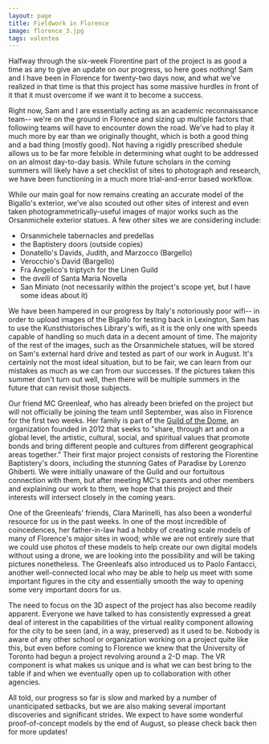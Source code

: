 ```yaml
---
layout: page
title: Fieldwork in Florence
image: florence_3.jpg
tags: valentea
---
```


Halfway through the six-week Florentine part of the project is as good a time as any to give an update on our progress, so here goes nothing! Sam and I have been in Florence for twenty-two days now, and what we've realized in that time is that this project has some massive hurdles in front of it that it must overcome if we want it to become a success.
<!-- more -->
Right now, Sam and I are essentially acting as an academic reconnaissance team-- we're on the ground in Florence and sizing up multiple factors that following teams will have to encounter down the road. We've had to play it much more by ear than we originally thought, which is both a good thing and a bad thing (mostly good). Not having a rigidly prescribed shedule allows us to be far more felxible in determining what ought to be addressed on an almost day-to-day basis. While future scholars in the coming summers will likely have a set checklist of sites to photograph and research, we have been functioning in a much more trial-and-error based workflow.

While our main goal for now remains creating an accurate model of the Bigallo's exterior, we've also scouted out other sites of interest and even taken photogrammetrically-useful images of major works such as the Orsanmichele exterior statues.
A few other sites we are considering include:
- Orsanmichele tabernacles and predellas
- the Baptistery doors (outside copies)
- Donatello's Davids, Judith, and Marzocco (Bargello)
- Verocchio's David (Bargello)
- Fra Angelico's triptych for the Linen Guild
- the *avelli* of Santa Maria Novella
- San Miniato (not necessarily within the project's scope yet, but I have some ideas about it)

We have been hampered in our progress by Italy's notoriously poor wifi-- in order to upload images of the Bigallo for testing back in Lexington, Sam has to use the Kunsthistorisches Library's wifi, as it is the only one with speeds capable of handling so much data in a decent amount of time. The majority of the rest of the images, such as the Orsanmichele statues, will be stored on Sam's external hard drive and tested as part of our work in August. It's certainly not the most ideal situation, but to be fair, we can learn from our mistakes as much as we can from our successes. If the pictures taken this summer don't turn out well, then there will be multiple summers in the future that can revisit those subjects.

Our friend MC Greenleaf, who has already been briefed on the project but will not officially be joining the team until September, was also in Florence for the first two weeks. Her family is part of the [Guild of the Dome](http://www.guildofthedome.com/index.php), an organization founded in 2012 that seeks to "share, through art and on a global level, the artistic, cultural, social, and spiritual values that promote bonds and bring different people and cultures from different geographical areas together." Their first major project consists of restoring the Florentine Baptistery's doors, including the stunning Gates of Paradise by Lorenzo Ghiberti. We were initially unaware of the Guild and our fortuitous connection with them, but after meeting MC's parents and other members and explaining our work to them, we hope that this project and their interests will intersect closely in the coming years.

One of the Greenleafs' friends, Clara Marinelli, has also been a wonderful resource for us in the past weeks. In one of the most incredible of coincedences, her father-in-law had a hobby of creating scale models of many of Florence's major sites in wood; while we are not entirely sure that we could use photos of these models to help create our own digital models without using a drone, we are looking into the possibility and will be taking pictures nonetheless. The Greenleafs also introduced us to Paolo Fantacci, another well-connected local who may be able to help us meet with some important figures in the city and essentially smooth the way to opening some very important doors for us.

The need to focus on the 3D aspect of the project has also become readily apparent. Everyone we have talked to has consistently expressed a great deal of interest in the capabilities of the virtual reality component allowing for the city to be seen (and, in a way, preserved) as it used to be. Nobody is aware of any other school or organization working on a project quite like this, but even before coming to Florence we knew that the University of Toronto had begun a project revolving around a 2-D map. The VR component is what makes us unique and is what we can best bring to the table if and when we eventually open up to collaboration with other agencies.

All told, our progress so far is slow and marked by a number of unanticipated setbacks, but we are also making several important discoveries and significant strides. We expect to have some wonderful proof-of-concept models by the end of August, so please check back then for more updates!
